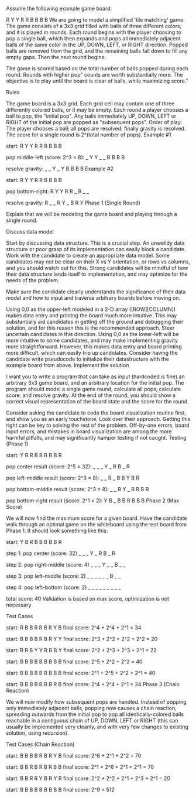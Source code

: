 Assume the following example game board:

R Y Y
R R B
B B B
We are going to model a simplified 'tile matching' game. The game consists of a 3x3 grid filled with balls of three different colors, and it is played in rounds. Each round begins with the player choosing to pop a single ball, which then expands and pops all immediately adjacent balls of the same color in the UP, DOWN, LEFT, or RIGHT direction. Popped balls are removed from the grid, and the remaining balls fall down to fill any empty gaps. Then the next round begins.

The game is scored based on the total number of balls popped during each round. Rounds with higher pop" counts are worth substantially more. The objective is to play until the board is clear of balls, while maximizing score."

Rules

The game board is a 3x3 grid.
Each grid cell may contain one of three differently colored balls, or it may be empty.
Each round a player chooses a ball to pop, the "initial pop". Any balls immediately UP, DOWN, LEFT or RIGHT of the initial pop are popped as "subsequent pops".
Order of play: The player chooses a ball; all pops are resolved; finally gravity is resolved.
The score for a single round is 2^(total number of pops).
Example #1

start:
	R Y Y
	R R B
	B B B

pop middle-left (score: 2^3 = 8):
	_ Y Y
	_ _ B
	B B B

resolve gravity:
	_ _ Y
	_ Y B
	B B B
Example #2

start:
	R Y Y
	R R B
	B B B

pop bottom-right:
	R Y Y
	R R _
	B _ _

resolve gravity:
	R _ _
	R Y _
	B R Y
Phase 1 (Single Round)

Explain that we will be modeling the game board and playing through a single round.

Discuss data model

Start by discussing data structure. This is a crucial step. An unweildy data structure or poor grasp of its implementation can easily block a candidate. Work with the candidate to create an appropriate data model. Some candidates may not be clear on their X vs Y orientation, or rows vs columns, and you should watch out for this. Strong candidates will be mindful of how their data structure lends itself to implementation, and may optimize for the needs of the problem.

Make sure the candidate clearly understands the significance of their data model and how to input and traverse arbitrary boards before moving on.

Using 0,0 as the upper-left modeled in a 2-D array ([ROW][COLUMN]) makes data entry and printing the board much more intuitive. This may substantially aid candidates in getting off the ground and debugging their solution, and for this reason this is the recommended approach. Steer uncertain candidates in this direction.
Using 0,0 as the lower-left will be more intuitive to some candidates, and may make implementing gravity more straightforward. However, this makes data entry and board printing more difficult, which can easily trip up candidates.
Consider having the candidate write pseudocode to initialize their datastructure with the example board from above.
Implement the solution

I want you to write a program that can take as input (hardcoded is fine) an arbitrary 3x3 game board, and an arbitrary location for the initial pop. The program should model a single game round, calculate all pops, calculate score, and resolve gravity. At the end of the round, you should show a correct visual representation of the board state and the score for the round.

Consider asking the candidate to code the board visualization routine first, and show you as an early touchstone. Look over their approach. Getting this right can be key to solving the rest of the problem.
Off-by-one errors, board input errors, and mistakes in board visualization are among the more harmful pitfalls, and may significantly hamper testing if not caught.
Testing (Phase 1)

start:
	Y B R
	B B B
	B B R

pop center result (score: 2^5 = 32):
	_ _ _
	Y _ R
	B _ R

pop left-middle result (score: 2^3 = 8):
	_ _ R
	_ B B
	Y B R

pop bottom-middle result (score: 2^3 = 8):
	_ _ R
	Y _ B
	B B R

pop bottom-right result (score: 2^1 = 2):
	Y B _
	B B R
	B B B
Phase 2 (Max Score)

We will now find the maximum score for a given board. Have the candidate walk through an optimal game on the whiteboard using the test board from Phase 1. It should look something like this:

start:
	Y B R
	B B B
	B B R

step 1: pop center (score: 32)
	_ _ _
	Y _ R
	B _ R

step 2: pop right-middle (score: 4)
	_ _ _
	Y _ _
	B _ _

step 3: pop left-middle (score: 2)
	_ _ _
	_ _ _
	B _ _

step 4: pop left-bottom (score: 2)
	_ _ _
	_ _ _
	_ _ _

total score: 40
Validation is based on max score, optimization is not necessary

Test Cases

start:
	R B B
	R R B
	R Y B
final score: 2^4 + 2^4 + 2^1 = 34

start:
	B B B
	B R B
	R Y Y
final score: 2^3 + 2^2 + 2^2 + 2^2 = 20

start:
	R R B
	Y Y R
	B B Y
final score: 2^2 + 2^3 + 2^3 + 2^1 = 22

start:
	B B B
	B B B
	B B B
final score: 2^5 + 2^2 + 2^2 = 40

start:
	B B B
	B B R
	B B B
final score: 2^1 + 2^5 + 2^2 + 2^1 = 40

start:
	B B B
	B B B
	B R B
final score: 2^4 + 2^4 + 2^1 = 34
Phase 3 (Chain Reaction)

We will now modify how subsequent pops are handled. Instead of popping only immediately adjacent balls, popping now causes a chain reaction, spreading outwards from the initial pop to pop all identically-colored balls reachable in a contiguous chain of UP, DOWN, LEFT or RIGHT (this can usually be implemented very cleanly, and with very few changes to existing solution, using recursion).

Test Cases (Chain Reaction)

start:
	B B B
	B R B
	R Y B
final score: 2^6 + 2^1 + 2^2 = 70

start:
	B B R
	B R B
	R B B
final score: 2^1 + 2^6 + 2^1 + 2^1 = 70

start:
	B B R
	R Y B
	R Y R
final score: 2^2 + 2^2 + 2^1 + 2^3 + 2^1 = 20

start:
	B B B
	B B B
	B B B
final score: 2^9 = 512
